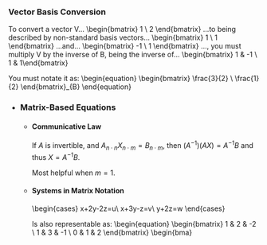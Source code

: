 ### Vector Basis Conversion
To convert a vector V...
\begin{bmatrix} 1 \\ 2 \end{bmatrix} 
...to being described by non-standard basis vectors...
\begin{bmatrix} 1 \\ 1 \end{bmatrix}
...and...
\begin{bmatrix} -1 \\ 1 \end{bmatrix}
..., you must multiply V by the inverse of B, being the inverse of...
\begin{bmatrix} 1 & -1 \\ 1 & 1\end{bmatrix}

You must notate it as:
\begin{equation}
\begin{bmatrix}
\frac{3}{2} \\ \frac{1}{2}
\end{bmatrix}_{B}
\end{equation}
- ### Matrix-Based Equations
	- #### Communicative Law
	  If $A$ is invertible, and $A_{n\cdot n}X_{n\cdot m}=B_{n\cdot m}$, then $\left(A^{-1}\right)\left(AX\right)=A^{-1}B$ and thus $X=A^{-1}B$.
	  
	  Most helpful when $m = 1$.
	- #### Systems in Matrix Notation
	  \begin{cases}
	  x+2y-2z=u\\
	  x+3y-z=v\\
	  y+2z=w
	  \end{cases}
	  
	  Is also representable as:
	  \begin{equation}
	  \begin{bmatrix}
	  1 & 2 & -2 \\
	  1 & 3 & -1 \\
	  0 & 1 & 2
	  \end{bmatrix}
	  \begin{bma}